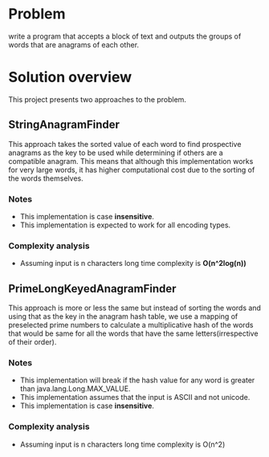 # Problem
write a program that accepts a block of text and outputs the groups of words that are anagrams of each other.

# Solution overview
This project presents two approaches to the problem.

## StringAnagramFinder

This approach takes the sorted value of each word to find prospective anagrams as the key to be used while determining
if others are a compatible anagram. This means that although this implementation works for very large words, it has higher
computational cost due to the sorting of the words themselves.

### Notes
* This implementation is case **insensitive**.
* This implementation is expected to work for all encoding types.

### Complexity analysis

* Assuming input is n characters long time complexity is **O(n^2log(n))**


## PrimeLongKeyedAnagramFinder

This approach is more or less the same but instead of sorting the words and using that as the key in the anagram hash table,
we use a mapping of preselected prime numbers to calculate a multiplicative hash of the words that would be same for all the
words that have the same letters(irrespective of their order).

### Notes

* This implementation will break if the hash value for any word is greater than java.lang.Long.MAX_VALUE.
* This implementation assumes that the input is ASCII and not unicode.
* This implementation is case **insensitive**.

### Complexity analysis

* Assuming input is n characters long time complexity is O(n^2)
